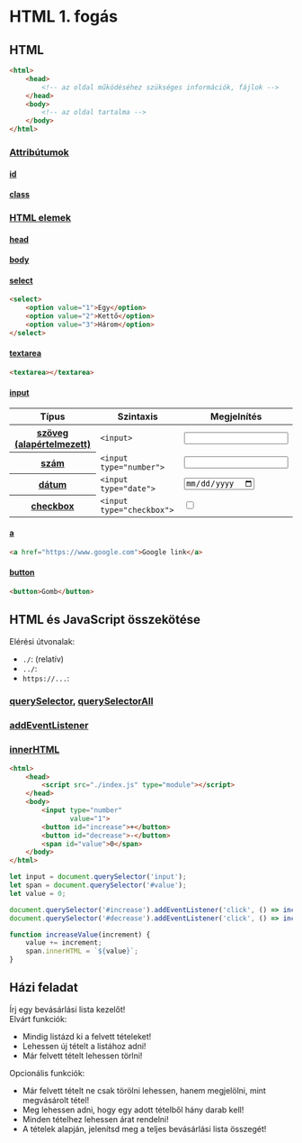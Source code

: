 # HTML 1. fogás

## HTML

```html
<html>
    <head>
        <!-- az oldal működéséhez szükséges információk, fájlok -->
    </head>
    <body>
        <!-- az oldal tartalma -->
    </body>
</html>
```

### [Attribútumok](https://developer.mozilla.org/en-US/docs/Web/HTML/Attributes)

#### [id](https://developer.mozilla.org/en-US/docs/Web/HTML/Global_attributes/id)

#### [class](https://developer.mozilla.org/en-US/docs/Web/HTML/Global_attributes/class)

### [HTML elemek](https://developer.mozilla.org/en-US/docs/Web/HTML/Element)

#### [head](https://developer.mozilla.org/en-US/docs/Web/HTML/Element/head)

#### [body](https://developer.mozilla.org/en-US/docs/Web/HTML/Element/body)

#### [select](https://developer.mozilla.org/en-US/docs/Web/HTML/Element/select)

```html
<select>
    <option value="1">Egy</option>
    <option value="2">Kettő</option>
    <option value="3">Három</option>
</select>
```

#### [textarea](https://developer.mozilla.org/en-US/docs/Web/HTML/Element/textarea)

```html
<textarea></textarea>
```

#### [input](https://developer.mozilla.org/en-US/docs/Web/HTML/Element/input)

<table>
    <thead>
        <tr>
            <th>Típus</th>
            <th>Szintaxis</th>
            <th>Megjelnítés</th>
        </tr>
    </thead>
    <tbody>
        <tr>
            <th>
                <a href="https://developer.mozilla.org/en-US/docs/Web/HTML/Element/input/text">szöveg (alapértelmezett)</a>
            </th>
            <td>
                <code>&lt;input&gt;</code>
            </td>
            <td>
                <input>
            </td>
        </tr>
        <tr>
            <th>
                <a href="https://developer.mozilla.org/en-US/docs/Web/HTML/Element/input/number">szám</a>
            </th>
            <td>
                <code>&lt;input type="number"&gt;</code>
            </td>
            <td>
                <input type="number">
            </td>
        </tr>
        <tr>
            <th>
                <a href="https://developer.mozilla.org/en-US/docs/Web/HTML/Element/input/date">dátum</a>
            </th>
            <td>
                <code>&lt;input type="date"&gt;</code>
            </td>
            <td>
                <input type="date">
            </td>
        </tr>
        <tr>
            <th>
                <a href="https://developer.mozilla.org/en-US/docs/Web/HTML/Element/input/checkbox">checkbox</a>
            </th>
            <td>
                <code>&lt;input type="checkbox"&gt;</code>
            </td>
            <td>
                <input type="checkbox">
            </td>
        </tr>
    </tbody>
</table>

#### [a](https://developer.mozilla.org/en-US/docs/Web/HTML/Element/a)

```html
<a href="https://www.google.com">Google link</a>
```

#### [button](https://developer.mozilla.org/en-US/docs/Web/HTML/Element/button)

```html
<button>Gomb</button>
```

## HTML és JavaScript összekötése

Elérési útvonalak:
- `./`: (relatív)
- `../`:
- `https://...`:

### [querySelector](https://developer.mozilla.org/en-US/docs/Web/API/Document/querySelector), [querySelectorAll](https://developer.mozilla.org/en-US/docs/Web/API/Document/querySelectorAll)

### [addEventListener](https://developer.mozilla.org/en-US/docs/Web/API/EventTarget/addEventListener)

### [innerHTML](https://developer.mozilla.org/en-US/docs/Web/API/Element/innerHTML)

```html
<html>
    <head>
        <script src="./index.js" type="module"></script>
    </head>
    <body>
        <input type="number"
               value="1">
        <button id="increase">+</button>
        <button id="decrease">-</button>
        <span id="value">0</span>
    </body>
</html>
```

```javascript
let input = document.querySelector('input');
let span = document.querySelector('#value');
let value = 0;

document.querySelector('#increase').addEventListener('click', () => increaseValue(input.valueAsNumber));
document.querySelector('#decrease').addEventListener('click', () => increaseValue(-input.valueAsNumber));

function increaseValue(increment) {
    value += increment;
    span.innerHTML = `${value}`;
}
```

## Házi feladat

Írj egy bevásárlási lista kezelőt!  
Elvárt funkciók:
- Mindig listázd ki a felvett tételeket!
- Lehessen új tételt a listához adni!
- Már felvett tételt lehessen törlni!

Opcionális funkciók:
- Már felvett tételt ne csak törölni lehessen, hanem megjelölni, mint megvásárolt tétel!
- Meg lehessen adni, hogy egy adott tételből hány darab kell!
- Minden tételhez lehessen árat rendelni!
- A tételek alapján, jelenítsd meg a teljes bevásárlási lista összegét!